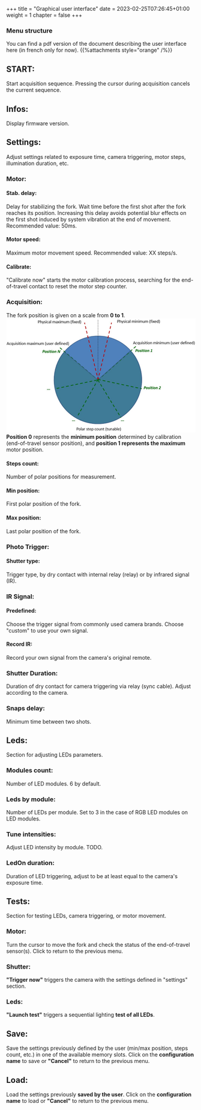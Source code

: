 +++
title = "Graphical user interface"
date = 2023-02-25T07:26:45+01:00
weight = 1
chapter = false
+++

### Menu structure


You can find a pdf version of the document describing the user interface here (in french only for now).
{{%attachments style="orange" /%}}



## START:
Start acquisition sequence. Pressing the cursor during acquisition cancels the current sequence.
## Infos:
Display firmware version.
## Settings:
Adjust settings related to exposure time, camera triggering, motor steps, illumination duration, etc.
### Motor:
#### Stab. delay:
Delay for stabilizing the fork. Wait time before the first shot after the fork reaches its position. Increasing this delay avoids potential blur effects on the first shot induced by system vibration at the end of movement. Recommended value: 50ms.
#### Motor speed:
Maximum motor movement speed. Recommended value: XX steps/s.
#### Calibrate:
"Calibrate now" starts the motor calibration process, searching for the end-of-travel contact to reset the motor step counter.
### Acquisition:
The fork position is given on a scale from **0 to 1**.
![image](02_27_23_09_12_16-r.jpg)
**Position 0** represents the **minimum position** determined by calibration (end-of-travel sensor position), and **position 1 represents the maximum** motor position.
#### Steps count:
Number of polar positions for measurement.
#### Min position:
First polar position of the fork.
#### Max position:
Last polar position of the fork.
### Photo Trigger:
#### Shutter type:
Trigger type, by dry contact with internal relay (relay) or by infrared signal (IR).
### IR Signal:
#### Predefined:
Choose the trigger signal from commonly used camera brands. Choose "custom" to use your own signal.
#### Record IR:
Record your own signal from the camera's original remote.
### Shutter Duration:
Duration of dry contact for camera triggering via relay (sync cable). Adjust according to the camera.
### Snaps delay:
Minimum time between two shots.
## Leds:
Section for adjusting LEDs parameters.
### Modules count:
Number of LED modules. 6 by default.
### Leds by module:
Number of LEDs per module. Set to 3 in the case of RGB LED modules on LED modules.
### Tune intensities:
Adjust LED intensity by module. TODO.
### LedOn duration:
Duration of LED triggering, adjust to be at least equal to the camera's exposure time.
## Tests:
Section for testing LEDs, camera triggering, or motor movement.
### Motor:
Turn the cursor to move the fork and check the status of the end-of-travel sensor(s). Click to return to the previous menu.
### Shutter:
**"Trigger now"** triggers the camera with the settings defined in "settings" section.
### Leds:
**"Launch test"** triggers a sequential lighting **test of all LEDs**.
## Save:
Save the settings previously defined by the user (min/max position, steps count, etc.) in one of the available memory slots. Click on the **configuration name** to save or **"Cancel"** to return to the previous menu.
## Load:
Load the settings previously **saved by the user**. Click on the **configuration name** to load or **"Cancel"** to return to the previous menu.